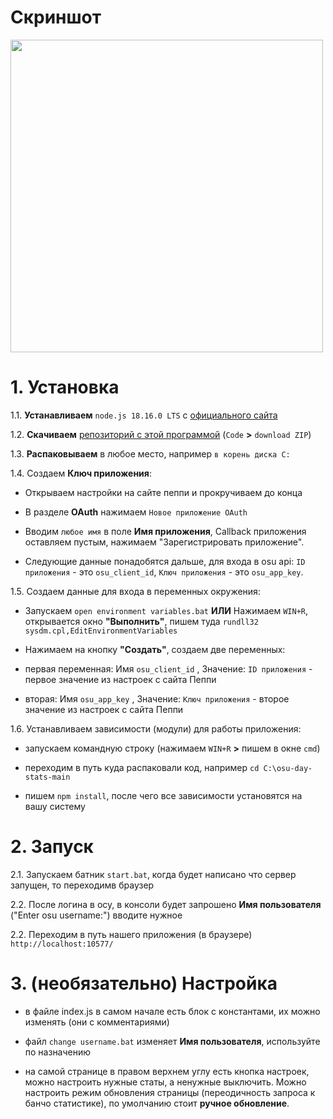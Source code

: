 <h1> Скриншот</h1>

<img src="https://i.imgur.com/wmSQGVH.png" width="500">

<h1>1. Установка</h1>

1.1. **Устанавливаем** `node.js 18.16.0 LTS` с <a href="https://nodejs.org/en">официального сайта</a>

1.2. **Скачиваем** <a href="https://github.com/ChervyachokMigo/osu-day-stats/archive/refs/heads/main.zip">репозиторий с этой программой</a> (`Code` **>** `download ZIP`)

1.3. **Распаковываем** в любое место, например `в корень диска C:`

1.4. Создаем **Ключ приложения**:

 * Открываем настройки на сайте пеппи и прокручиваем до конца
 
 * В разделе **OAuth** нажимаем `Новое приложение OAuth`
 
  * Вводим `любое имя` в поле **Имя приложения**, Callback приложения оставляем пустым, нажимаем "Зарегистрировать приложение".

  * Следующие данные понадобятся дальше, для входа в osu api: `ID приложения` - это `osu_client_id`, `Ключ приложения` - это `osu_app_key`.

1.5. Создаем данные для входа в переменных окружения:

 * Запускаем `open environment variables.bat` **ИЛИ** Нажимаем `WIN+R`, открывается окно **"Выполнить"**, пишем туда `rundll32 sysdm.cpl,EditEnvironmentVariables`

 * Нажимаем на кнопку **"Создать"**, создаем две переменных:

  * первая переменная: Имя `osu_client_id` , Значение: `ID приложения` - первое значение из настроек с сайта Пеппи

  * вторая: Имя `osu_app_key` ,  Значение: `Ключ приложения` - второе значение из настроек с сайта Пеппи

1.6. Устанавливаем зависимости (модули) для работы приложения:

 * запускаем командную строку (нажимаем `WIN+R` **>** пишем в окне `cmd`)

 * переходим в путь куда распаковали код, например `cd C:\osu-day-stats-main`

  * пишем `npm install`, после чего все зависимости установятся на вашу систему

<h1>2. Запуск</h1>

2.1. Запускаем батник `start.bat`, когда будет написано что сервер запущен, то переходимв браузер

2.2. После логина в осу, в консоли будет запрошено **Имя пользователя** ("Enter osu username:") вводите нужное

2.2. Переходим в путь нашего приложения (в браузере) `http://localhost:10577/`

<h1>3. (необязательно) Настройка</h1>

- в файле index.js в самом начале есть блок с константами, их можно изменять (они с комментариями)

- файл `change username.bat` изменяет **Имя пользователя**, используйте по назначению

- на самой странице в правом верхнем углу есть кнопка настроек, можно настроить нужные статы, а ненужные выключить. Можно настроить режим обновления страницы (переодичность запроса к банчо статистике), по умолчанию стоит **ручное обновление**.
